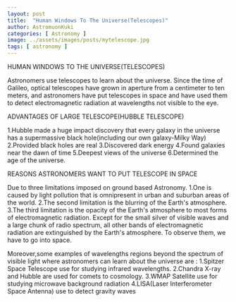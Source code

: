 ```yaml
---
layout: post
title:  "Human Windows To The Universe(Telescopes)"
author: AstromuonKuki
categories: [ Astronomy ]
image: ../assets/images/posts/mytelescope.jpg
tags: [ astronomy ]
---
```


HUMAN WINDOWS TO THE UNIVERSE(TELESCOPES)

Astronomers use telescopes to learn about the universe. Since the time of Galileo, optical telescopes have grown in aperture from a centimeter to ten meters, and astronomers have put telescopes in space and have used them to detect electromagnetic radiation at wavelengths not visible to the eye.


 ADVANTAGES OF LARGE TELESCOPE(HUBBLE TELESCOPE)

1.Hubble made a huge impact discovery that every galaxy in the universe has a supermassive black hole(including our own galaxy-Milky Way)
2.Provided black holes are real
3.Discovered dark energy
4.Found galaxies near the dawn of time
5.Deepest views of the universe
6.Determined the age of the universe.

REASONS ASTRONOMERS WANT TO PUT TELESCOPE IN SPACE

Due to three limitations imposed on ground based Astronomy.
1.One is caused by light pollution that is omnipresent in urban and suburban areas of the world.
2.The second limitation is the blurring of the Earth's atmosphere.
3.The third limitation is the opacity of the Earth's atmosphere to most forms of electromagnetic radiation.
Except for the small silver of visible waves and a large chunk of radio spectrum, all other bands of electromagnetic radiation are extinguished by the Earth's atmosphere. To observe them, we have to go into space.

Moreover,some examples of wavelengths regions beyond the spectrum of visible light where astronomers can learn about the universe are :
1.Spitzer Space Telescope use for studying infrared wavelengths.
2.Chandra X-ray and Hubble are used for comets to cosmology.
 3.WMAP Satellite use for studying microwave background radiation
4.LISA(Laser Interferometer Space Antenna) use to detect gravity waves
